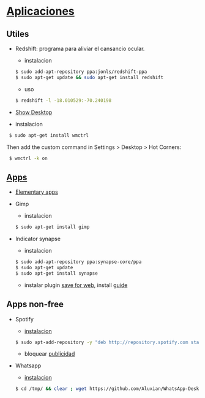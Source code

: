 # [Aplicaciones](https://oduso.com/)

## Utiles

- Redshift: programa para aliviar el cansancio ocular.

  * instalacion
  ```sh
  $ sudo add-apt-repository ppa:jonls/redshift-ppa
  $ sudo apt-get update && sudo apt-get install redshift
  ```

  * uso  
  ```sh
  $ redshift -l -18.010529:-70.240198
  ```
  
- [Show Desktop](https://www.reddit.com/r/elementaryos/comments/2sbgrs/showdesktop_doesnt_work_on_freya/)
 
 * instalacion       
 ```sh
  $ sudo apt-get install wmctrl
  ```
 Then add the custom command in Settings > Desktop > Hot Corners:    
 ```sh
  $ wmctrl -k on
  ```
 

## [Apps](https://oduso.com/)

- [Elementary apps](https://quassy.github.io/elementary-apps/)

- Gimp

  * instalacion  
  ```sh
  $ sudo apt-get install gimp
  ```
  
- Indicator synapse

  * instalacion  
  ```sh
  $ sudo add-apt-repository ppa:synapse-core/ppa
  $ sudo apt-get update
  $ sudo apt-get install synapse
  ```
  
  * instalar plugin [save for web](http://registry.gimp.org/node/33), install [guide](https://github.com/auris/gimp-save-for-web)

## Apps non-free

- Spotify

  * [instalacion](http://howtoubuntu.org/how-to-install-spotify-in-ubuntu)
  ```sh
  $ sudo apt-add-repository -y "deb http://repository.spotify.com stable non-free" && sudo apt-key adv --keyserver keyserver.ubuntu.com --recv-keys D2C19886 && sudo apt-get update -qq && sudo apt-get install spotify-client
  ```

  * bloquear [publicidad](https://rhoconlinux.wordpress.com/2015/06/25/megapost-spotify-gratis-y-sin-anuncios-en-ubuntu-14-04-o-superior/)
 
- Whatsapp                                           
  
  * [instalacion](https://rhoconlinux.wordpress.com/2015/06/27/whatsapp-en-ubuntu-como-instalarlo-y-configurarlo-super-facil/)                        
  ```sh
  $ cd /tmp/ && clear ; wget https://github.com/Aluxian/WhatsApp-Desktop/releases/download/v1.1.0/UnofficialWhatsApp_linux64.deb -O whatsapp.deb && sudo apt-get install gdebi -y ; sudo gdebi -n whatsapp.deb ; cd ; clear
  ```

